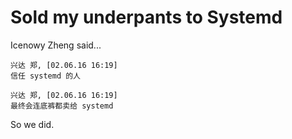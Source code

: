 Sold my underpants to Systemd
=============================

Icenowy Zheng said...

```
兴达 郑, [02.06.16 16:19]
信任 systemd 的人

兴达 郑, [02.06.16 16:19]
最终会连底裤都卖给 systemd
```

So we did.
